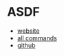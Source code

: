 # ASDF

- [website](https://asdf-vm.com/#/)
- [all commands](https://asdf-vm.com/#/core-commands)
- [github](https://github.com/asdf-vm/asdf)
